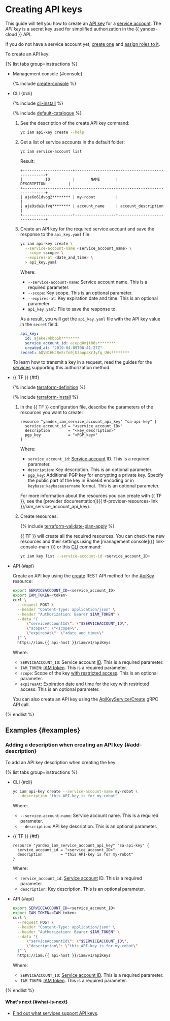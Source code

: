 # Creating API keys

This guide will tell you how to create an [API key](../../concepts/authorization/api-key.md) for a [service account](../../concepts/users/service-accounts.md). The _API key_ is a secret key used for simplified authorization in the {{ yandex-cloud }} API.

If you do not have a service account yet, [create one](../sa/create.md) and [assign roles to it](../sa/assign-role-for-sa.md).

To create an API key:

{% list tabs group=instructions %}

- Management console {#console}

  {% include [create-console](../../../_includes/iam/create-api-key-console.md) %}

- CLI {#cli}

  {% include [cli-install](../../../_includes/cli-install.md) %}

  {% include [default-catalogue](../../../_includes/default-catalogue.md) %}

  1. See the description of the create API key command:

      ```bash
      yc iam api-key create --help
      ```

  1. Get a list of service accounts in the default folder:

      ```bash
      yc iam service-account list
      ```

      Result:

      ```text
      +----------------------+------------------+-------------------------------+
      |          ID          |       NAME       |          DESCRIPTION          |
      +----------------------+------------------+-------------------------------+
      | aje6o61dvog2******** | my-robot         |                               |
      | aje9sda1ufvq******** | account_name     | account_description           |
      +----------------------+------------------+-------------------------------+
      ```

  1. Create an API key for the required service account and save the response to the `api_key.yaml` file:

      ```bash
      yc iam api-key create \
        --service-account-name <service_account_name> \
        --scope <scope> \
        --expires-at <date_and_time> \
        > api_key.yaml
      ```

      Where:
      
      * `--service-account-name`: Service account name. This is a required parameter.
      * `--scope`: Key scope. This is an optional parameter.
      * `--expires-at`: Key expiration date and time. This is an optional parameter.
      * `api_key.yaml`: File to save the response to.
      
      As a result, you will get the `api_key.yaml` file with the API key value in the `secret` field:

      ```yaml
      api_key:
        id: ajeke74kbp5b********
        service_account_id: ajepg0mjt06s********
        created_at: "2019-04-09T08:41:27Z"
      secret: AQVN1HHJReSrfo9jU3aopsXrJyfq_UHs********
      ```

  To learn how to transmit a key in a request, read the guides for the [services](../../concepts/authorization/api-key.md#supported-services) supporting this authorization method.

- {{ TF }} {#tf}

  {% include [terraform-definition](../../../_tutorials/_tutorials_includes/terraform-definition.md) %}

  {% include [terraform-install](../../../_includes/terraform-install.md) %}

  1. In the {{ TF }} configuration file, describe the parameters of the resources you want to create:

      ```hcl
      resource "yandex_iam_service_account_api_key" "sa-api-key" {
        service_account_id = "<service_account_ID>"
        description        = "<key_description>"
        pgp_key            = "<PGP_key>"
      }
      ```

      Where:

      * `service_account_id`: [Service account](../sa/get-id.md) ID. This is a required parameter.
      * `description`: Key description. This is an optional parameter.
      * `pgp_key`: Additional PGP key for encrypting a private key. Specify the public part of the key in Base64 encoding or in `keybase:keybaseusername` format. This is an optional parameter.

      For more information about the resources you can create with {{ TF }}, see the [provider documentation]({{ tf-provider-resources-link }}/iam_service_account_api_key).

  1. Create resources:

      {% include [terraform-validate-plan-apply](../../../_tutorials/_tutorials_includes/terraform-validate-plan-apply.md) %}

      {{ TF }} will create all the required resources. You can check the new resources and their settings using the [management console]({{ link-console-main }}) or this [CLI](../../../cli/) command:

      ```bash
      yc iam key list --service-account-id <service_account_ID>
      ```

- API {#api}

  Create an API key using the [create](../../api-ref/ApiKey/create.md) REST API method for the [ApiKey](../../api-ref/ApiKey/index.md) resource:

  ```bash
  export SERVICEACCOUNT_ID=<service_account_ID>
  export IAM_TOKEN=<token>
  curl \
    --request POST \
    --header "Content-Type: application/json" \
    --header "Authorization: Bearer $IAM_TOKEN" \
    --data "{
        \"serviceAccountId\": \"$SERVICEACCOUNT_ID\",
        \"scope\": \"<scope>\",
        \"expiresAt\": \"<date_and_time>\"
    }" \
    https://iam.{{ api-host }}/iam/v1/apiKeys
  ```

  Where:

  * `SERVICEACCOUNT_ID`: Service account [ID](../sa/get-id.md). This is a required parameter.
  * `IAM_TOKEN`: [IAM token](../../concepts/authorization/iam-token.md). This is a required parameter.
  * `scope`: Scope of the key [with restricted access](../../concepts/authorization/api-key.md#scoped-api-keys). This is an optional parameter.
  * `expiresAt`: Expiration date and time for the key with restricted access. This is an optional parameter.

  You can also create an API key using the [ApiKeyService/Create](../../api-ref/grpc/ApiKey/create.md) gRPC API call.

{% endlist %}

## Examples {#examples}

### Adding a description when creating an API key {#add-description}

To add an API key description when creating the key:

{% list tabs group=instructions %}

- CLI {#cli}

  ```bash
  yc iam api-key create --service-account-name my-robot \
    --description "this API-key is for my-robot"
  ```

  Where:

  * `--service-account-name`: Service account name. This is a required parameter.
  * `--description`: API key description. This is an optional parameter.

- {{ TF }} {#tf}

  ```hcl
  resource "yandex_iam_service_account_api_key" "sa-api-key" {
    service_account_id = "<service_account_ID>"
    description        = "this API-key is for my-robot"
  }
  ```

  Where:

  * `service_account_id`: [Service account](../sa/get-id.md) ID. This is a required parameter.
  * `description`: Key description. This is an optional parameter.

- API {#api}

  ```bash
  export SERVICEACCOUNT_ID=<service_account_ID>
  export IAM_TOKEN=<IAM_token>
  curl \
    --request POST \
    --header "Content-Type: application/json" \
    --header "Authorization: Bearer $IAM_TOKEN" \
    --data "{
        \"serviceAccountId\": \"$SERVICEACCOUNT_ID\",
        \"description\": \"this API-key is for my-robot\"
    }" \
    https://iam.{{ api-host }}/iam/v1/apiKeys
  ```

  Where:

  * `SERVICEACCOUNT_ID`: [Service account ID](../sa/get-id). This is a required parameter.
  * `IAM_TOKEN`: [IAM token](../../concepts/authorization/iam-token.md). This is a required parameter.

{% endlist %}

#### What's next {#what-is-next}

* [Find out what services support API keys](../../concepts/authorization/api-key.md#supported-services).
